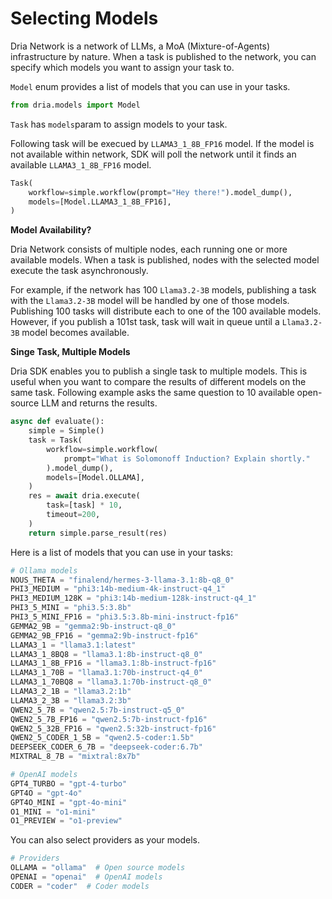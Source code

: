 # Selecting Models

Dria Network is a network of LLMs, a MoA (Mixture-of-Agents) infrastructure by nature. 
When a task is published to the network, you can specify which models you want to assign your task to.

`Model` enum provides a list of models that you can use in your tasks.

```python
from dria.models import Model
```

`Task` has `models`param to assign models to your task.

Following task will be execued by `LLAMA3_1_8B_FP16` model. If the model is not available within network, SDK will poll the network until it finds an available `LLAMA3_1_8B_FP16` model.
```python
Task(
    workflow=simple.workflow(prompt="Hey there!").model_dump(),
    models=[Model.LLAMA3_1_8B_FP16],
)
```

**Model Availability?**

Dria Network consists of multiple nodes, each running one or more available models. When a task is published, nodes with the selected model execute the task asynchronously.

For example, if the network has 100 `Llama3.2-3B` models, publishing a task with the `Llama3.2-3B` model will be handled by one of those models. 
Publishing 100 tasks will distribute each to one of the 100 available models. 
However, if you publish a 101st task, task will wait in queue until a `Llama3.2-3B` model becomes available.

**Singe Task, Multiple Models**

Dria SDK enables you to publish a single task to multiple models. 
This is useful when you want to compare the results of different models on the same task.
Following example asks the same question to 10 available open-source LLM and returns the results.


```python
async def evaluate():
    simple = Simple()
    task = Task(
        workflow=simple.workflow(
            prompt="What is Solomonoff Induction? Explain shortly."
        ).model_dump(),
        models=[Model.OLLAMA],
    )
    res = await dria.execute(
        task=[task] * 10,
        timeout=200,
    )
    return simple.parse_result(res)
```

Here is a list of models that you can use in your tasks:

```python
# Ollama models
NOUS_THETA = "finalend/hermes-3-llama-3.1:8b-q8_0"
PHI3_MEDIUM = "phi3:14b-medium-4k-instruct-q4_1"
PHI3_MEDIUM_128K = "phi3:14b-medium-128k-instruct-q4_1"
PHI3_5_MINI = "phi3.5:3.8b"
PHI3_5_MINI_FP16 = "phi3.5:3.8b-mini-instruct-fp16"
GEMMA2_9B = "gemma2:9b-instruct-q8_0"
GEMMA2_9B_FP16 = "gemma2:9b-instruct-fp16"
LLAMA3_1 = "llama3.1:latest"
LLAMA3_1_8BQ8 = "llama3.1:8b-instruct-q8_0"
LLAMA3_1_8B_FP16 = "llama3.1:8b-instruct-fp16"
LLAMA3_1_70B = "llama3.1:70b-instruct-q4_0"
LLAMA3_1_70BQ8 = "llama3.1:70b-instruct-q8_0"
LLAMA3_2_1B = "llama3.2:1b"
LLAMA3_2_3B = "llama3.2:3b"
QWEN2_5_7B = "qwen2.5:7b-instruct-q5_0"
QWEN2_5_7B_FP16 = "qwen2.5:7b-instruct-fp16"
QWEN2_5_32B_FP16 = "qwen2.5:32b-instruct-fp16"
QWEN2_5_CODER_1_5B = "qwen2.5-coder:1.5b"
DEEPSEEK_CODER_6_7B = "deepseek-coder:6.7b"
MIXTRAL_8_7B = "mixtral:8x7b"

# OpenAI models
GPT4_TURBO = "gpt-4-turbo"
GPT4O = "gpt-4o"
GPT4O_MINI = "gpt-4o-mini"
O1_MINI = "o1-mini"
O1_PREVIEW = "o1-preview"
```

You can also select providers as your models.
```python
# Providers
OLLAMA = "ollama"  # Open source models
OPENAI = "openai"  # OpenAI models
CODER = "coder"  # Coder models
```